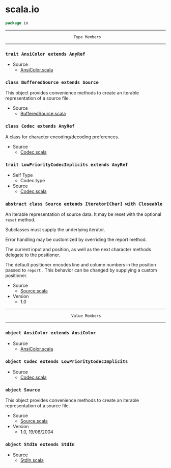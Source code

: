 
#                                   scala.io                                   #

```scala
package io
```


--------------------------------------------------------------------------------
                                  Type Members
--------------------------------------------------------------------------------


### `trait AnsiColor extends AnyRef`                                         ###

* Source
  * [AnsiColor.scala](https://github.com/scala/scala/tree/6d09a1ba5f/src/library/scala/io/AnsiColor.scala#L1)


### `class BufferedSource extends Source`                                    ###

This object provides convenience methods to create an iterable representation of
a source file.

* Source
  * [BufferedSource.scala](https://github.com/scala/scala/tree/6d09a1ba5f/src/library/scala/io/BufferedSource.scala#L1)


### `class Codec extends AnyRef`                                             ###

A class for character encoding/decoding preferences.

* Source
  * [Codec.scala](https://github.com/scala/scala/tree/6d09a1ba5f/src/library/scala/io/Codec.scala#L1)


### `trait LowPriorityCodecImplicits extends AnyRef`                         ###

* Self Type
  * Codec.type
* Source
  * [Codec.scala](https://github.com/scala/scala/tree/6d09a1ba5f/src/library/scala/io/Codec.scala#L1)


### `abstract class Source extends Iterator[Char] with Closeable`            ###

An iterable representation of source data. It may be reset with the optional
 `reset` method.

Subclasses must supply the underlying iterator.

Error handling may be customized by overriding the report method.

The current input and position, as well as the next character methods delegate
to the positioner.

The default positioner encodes line and column numbers in the position passed to
 `report` . This behavior can be changed by supplying a custom positioner.

* Source
  * [Source.scala](https://github.com/scala/scala/tree/6d09a1ba5f/src/library/scala/io/Source.scala#L1)
* Version
  * 1.0


--------------------------------------------------------------------------------
                                 Value Members
--------------------------------------------------------------------------------


### `object AnsiColor extends AnsiColor`                                     ###

* Source
  * [AnsiColor.scala](https://github.com/scala/scala/tree/6d09a1ba5f/src/library/scala/io/AnsiColor.scala#L1)


### `object Codec extends LowPriorityCodecImplicits`                         ###

* Source
  * [Codec.scala](https://github.com/scala/scala/tree/6d09a1ba5f/src/library/scala/io/Codec.scala#L1)


### `object Source`                                                          ###

This object provides convenience methods to create an iterable representation of
a source file.

* Source
  * [Source.scala](https://github.com/scala/scala/tree/6d09a1ba5f/src/library/scala/io/Source.scala#L1)
* Version
  * 1.0, 19/08/2004


### `object StdIn extends StdIn`                                             ###

* Source
  * [StdIn.scala](https://github.com/scala/scala/tree/6d09a1ba5f/src/library/scala/io/StdIn.scala#L1)

